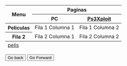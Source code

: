 <html lang="en">
<head>
    <meta charset="UTF-8">
</head>
<body> 
	<table>
	  <thead>
				<tr>
					<th rowspan="2">Menu</th>
					<th colspan="2">Paginas</th>
				</tr>
				<tr>
					<th>PC</th>
					<th><a href="ps3.html">Ps3Xploit</a></th>
				</tr>
			</thead>
			<tfoot>
				<tr>
					<td colspan="3"><a href="peli.html">pelis</a></td>
				</tr>
			</tfoot>
			<tbody>
				<tr>
					<th>Peliculas</th>
					<td>Fila 1 Columna 1</td>
					<td>Fila 1 Columna 2</td>
				</tr>
				<tr>
					<th>Fila 2</th>
					<td>Fila 2 Columna 1</td>
					<td>Fila 2 Columna 2</td>
				</tr>
			</tbody>
		</table>
	 <button type="button" onclick="history.back();">Go back</button>
         <button type="button" onclick="history.forward();">Go Forward</button>
	<?php include '../footer.php';?>
</body>
</html>
